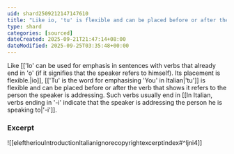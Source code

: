 ```yaml
---
uid: shard2509212147147610
title: "Like io, 'tu' is flexible and can be placed before or after the verb that shows it refers to the person the speaker is addressing."
type: shard
categories: [sourced]
dateCreated: 2025-09-21T21:47:14+08:00
dateModified: 2025-09-25T03:35:48+00:00
---
```

Like [['Io' can be used for emphasis in sentences with verbs that already end in 'o' (if it signifies that the speaker refers to himself). Its placement is flexible.|io]], [['Tu' is the word for emphasising 'You' in Italian|'tu']] is flexible and can be placed before or after the verb that shows it refers to the person the speaker is addressing. Such verbs usually end in [[In Italian, verbs ending in '-i' indicate that the speaker is addressing the person he is speaking to|'-i']].

### Excerpt
![[eleftheriouIntroductionItalianignorecopyrightexcerptindex#^ljni4]]